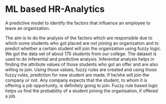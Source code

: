 # ML based HR-Analytics
A predictive model to identify the factors that influence an employee to leave an organization.

The aim is to do the analysis of the factors which are responsible due to which some students
who got placed are not joining an organization and to predict whether a certain student will join
the organization using fuzzy logic. We got the data set of about 175 students from our college.
The dataset is used to do inferential and predictive analysis. Inferential analysis helps in finding
the attribute values of those students who got an offer and are also willing to join. Using those
values, fuzzy rules are created and using those fuzzy rules, prediction for new student are made,
if he/she will join the company or not.
Any company expects that the student, to whom it is offering a job opportunity, is definitely
going to join. Fuzzy rule based logic helps us find the probability of a student joining the
organisation, if offered a job.

